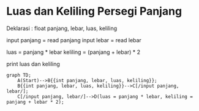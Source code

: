 # Luas dan Keliling Persegi Panjang #

Deklarasi : float panjang, lebar, luas, keliling 

input panjang = read panjang
input lebar = read lebar

luas = panjang * lebar 
keliling = (panjang + lebar) * 2

print luas dan keliling

```mermaid
graph TD;
    A(Start)-->B{{int panjang, lebar, luas, keliling}};
    B{{int panjang, lebar, luas, keliling}}-->C[/input panjang, lebar/];
    C[/input panjang, lebar/]-->D(luas = panjang * lebar, keliling = panjang + lebar * 2);
```
